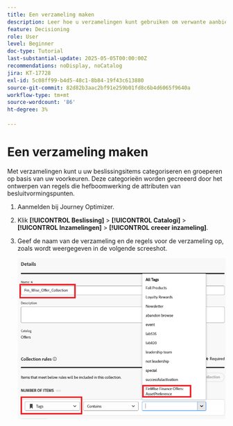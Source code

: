 ```yaml
---
title: Een verzameling maken
description: Leer hoe u verzamelingen kunt gebruiken om verwante aanbiedingen te groeperen bij de besluitvorming. Met verzamelingen kunt u inhoud eenvoudiger beheren en ordenen rond een bepaald thema, een bepaald publiek of een specifiek campagnedoel.
feature: Decisioning
role: User
level: Beginner
doc-type: Tutorial
last-substantial-update: 2025-05-05T00:00:00Z
recommendations: noDisplay, noCatalog
jira: KT-17728
exl-id: 5c08ff99-b4d5-48c1-8b84-19f43c613880
source-git-commit: 82d82b3aac2bf91e259b01fd8c6b4d6065f9640a
workflow-type: tm+mt
source-wordcount: '86'
ht-degree: 3%

---
```


# Een verzameling maken

Met verzamelingen kunt u uw beslissingsitems categoriseren en groeperen op basis van uw voorkeuren. Deze categorieën worden gecreeerd door het ontwerpen van regels die hefboomwerking de attributen van besluitvormingspunten.

1. Aanmelden bij Journey Optimizer.
1. Klik **[!UICONTROL Beslissing]** > **[!UICONTROL Catalogi]** > **[!UICONTROL Inzamelingen]** > **[!UICONTROL creeer inzameling]**.
1. Geef de naam van de verzameling en de regels voor de verzameling op, zoals wordt weergegeven in de volgende screeshot.

   ![ creeer-inzameling ](assets/fin-wise-collection.png)
